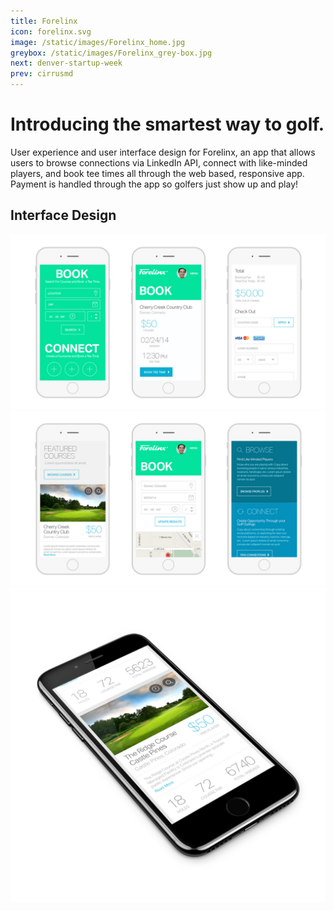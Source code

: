 ```yaml
---
title: Forelinx
icon: forelinx.svg
image: /static/images/Forelinx_home.jpg
greybox: /static/images/Forelinx_grey-box.jpg
next: denver-startup-week
prev: cirrusmd
---
```


# Introducing the smartest way to golf.

User experience and user interface design for Forelinx, an app that allows users
to browse connections via LinkedIn API, connect with like-minded players, and
book tee times all through the web based, responsive app. Payment is handled
through the app so golfers just show up and play!

## Interface Design
![Forelinx UI 01](/static/images/Forelinx_UI_01.jpg)
![Forelinx UI 02](/static/images/Forelinx_UI_02.jpg)
![Forelinx ISO](/static/images/Forelinx_iso.jpg)
